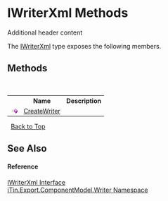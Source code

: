 # IWriterXml Methods
Additional header content 

The <a href="835234e0-ea79-3da8-8c3b-b7f75eb3758e">IWriterXml</a> type exposes the following members.


## Methods
&nbsp;<table><tr><th></th><th>Name</th><th>Description</th></tr><tr><td>![Public method](media/pubmethod.gif "Public method")</td><td><a href="3e3ce3dc-036f-d826-dc11-c910101db3c9">CreateWriter</a></td><td /></tr></table>&nbsp;
<a href="#iwriterxml-methods">Back to Top</a>

## See Also


#### Reference
<a href="835234e0-ea79-3da8-8c3b-b7f75eb3758e">IWriterXml Interface</a><br /><a href="37973b78-6b66-1218-9d7d-14680ab2aeda">iTin.Export.ComponentModel.Writer Namespace</a><br />